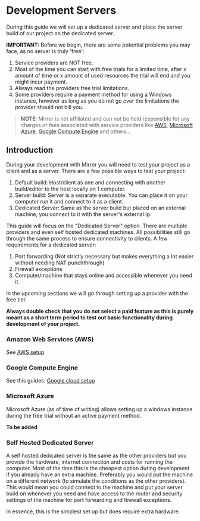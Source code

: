 # Development Servers

During this guide we will set up a dedicated server and place the server build of our project on the dedicated server.

**IMPORTANT:** Before we begin, there are some potential problems you may face, as no server is truly 'free':

1. Service providers are NOT free.
2. Most of the time you can start with free trials for a limited time, after x amount of time or x amount of used resources the trial will end and you might incur payment.
3. Always read the providers free trial limitations.
4. Some providers require a payment method for using a Windows instance, however as long as you do not go over the limitations the provider should not bill you.

>   **NOTE**: Mirror is not affiliated and can not be held responsible for any charges or fees associated with service providers like
[AWS](https://aws.amazon.com/),
[Microsoft Azure](https://azure.microsoft.com/en-us/free/),
[Google Compute Engine](https://cloud.google.com/compute/) and others...

## Introduction

During your development with Mirror you will need to test your project as a client and as a server.
There are a few possible ways to test your project:

1. Default build: Host/client as one and connecting with another build/editor to the host locally on 1 computer.
2. Server build: Server is a separate executable. You can place it on your computer run it and connect to it as a client.
3. Dedicated Server: Same as the server build but placed on an external machine, you connect to it with the server's external ip.

This guide will focus on the "Dedicated Server" option. There are multiple providers and even self hosted dedicated machines.
All possibilities still go through the same process to ensure connectivity to clients. A few requirements for a dedicated server:

1. Port forwarding (Not strictly necessary but makes everything a lot easier without needing NAT punchthrough)
2. Firewall exceptions
3. Computer/machine that stays online and accessible whenever you need it.

In the upcoming sections we will go through setting up a provider with the free tier. 

**Always double check that you do not select a paid feature as this is purely meant as a short term period to test out basic functionality during development of your project.**

### Amazon Web Services (AWS)

See [AWS setup](https://mirror-networking.com/docs/Articles/Guides/DevServer/AWS/index.html)


### Google Compute Engine

See this guides: [Google cloud setup](https://mirror-networking.com/docs/Articles/Guides/DevServer/gcloud/index.html)


### Microsoft Azure

Microsoft Azure (as of time of writing) allows setting up a windows instance during the free trial without an active payment method.

**To be added**

### Self Hosted Dedicated Server

A self hosted dedicated server is the same as the other providers but you provide the hardware, internet connection and costs for running the computer.
Most of the time this is the cheapest option during development if you already have an extra machine.
Preferably you would put the machine on a different network (to simulate the conditions as the other providers).
This would mean you could connect to the machine and put your server build on whenever you need and have access to the router and security settings of the machine for port forwarding and firewall exceptions.

In essence, this is the simplest set up but does require extra hardware.
